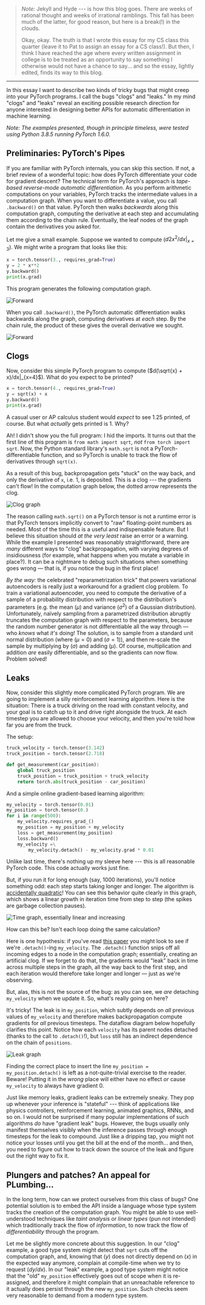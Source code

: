 > _Note:_ Jekyll and Hyde --- is how this blog goes. There are weeks of
> rational thought and weeks of irrational ramblings. This fall has been much
> of the latter, for good reason, but here is a break(!) in the clouds.
>
> Okay, okay. The truth is that I wrote this essay for my CS class this quarter
> (leave it to Pat to assign an essay for a CS class!). But then, I think I
> have reached the age where every written assignment in college is to be
> treated as an opportunity to say something I otherwise would not have a
> chance to say... and so the essay, lightly edited, finds its way to this
> blog.

---

In this essay I want to describe two kinds of tricky bugs that might creep into
your PyTorch programs. I call the bugs "clogs" and "leaks." In my mind "clogs"
and "leaks" reveal an exciting possible research direction for anyone
interested in designing better APIs for automatic differentiation in machine
learning.

_Note: The examples presented, though in principle timeless, were tested using
Python 3.8.5 running PyTorch 1.6.0._

## Preliminaries: PyTorch's Pipes

If you are familiar with PyTorch internals, you can skip this section. If not,
a brief review of a wonderful topic: how does PyTorch differentiate your code
for gradient descent? The technical term for PyTorch's approach is _tape-based
reverse-mode automatic differentiation_. As you perform arithmetic computations
on your variables, PyTorch tracks the intermediate values in a computation
graph. When you want to differentiate a value, you call `.backward()` on that
value. PyTorch then walks _backwards_ along this computation graph, computing
the derivative at each step and accumulating them according to the chain rule.
Eventually, the leaf nodes of the graph contain the derivatives you asked for.

Let me give a small example. Suppose we wanted to compute ($d2x^2/dx|_{x=3}$).
We might write a program that looks like this:

```python
x = torch.tensor(3., requires_grad=True)
y = 2 * x**2
y.backward()
print(x.grad)
```

This program generates the following computation graph.

![Forward](static/clogs-and-leaks/forward.png)

When you call `.backward()`, the PyTorch automatic differentiation walks
backwards along the graph, computing derivatives at _each_ step. By the chain
rule, the product of these gives the overall derivative we sought.

![Forward](static/clogs-and-leaks/backward.png)

## Clogs

Now, consider this simple PyTorch program to compute ($d(\sqrt{x} +
x)/dx|_{x=4}$). What do you expect to be printed?

```python
x = torch.tensor(4., requires_grad=True)
y = sqrt(x) + x
y.backward()
print(x.grad)
```

A casual user or AP calculus student would _expect_ to see 1.25 printed, of
course. But what _actually_ gets printed is 1. Why?

Ah! I didn't show you the full program: I hid the imports. It turns out that
the first line of this program is `from math import sqrt`, _not_ `from torch
import sqrt`. Now, the Python standard library's `math.sqrt` is not a
PyTorch-differentiable function, and so PyTorch is unable to track the flow of
derivatives through `sqrt(x)`.

As a result of this bug, backpropagation gets "stuck" on the way back, and only
the derivative of `x`, i.e. 1, is deposited. This is a clog --- the gradients
can't flow! In the computation graph below, the dotted arrow represents the
clog.

![Clog graph](static/clogs-and-leaks/clog.png)

The reason calling `math.sqrt()` on a PyTorch tensor is not a runtime error is
that PyTorch tensors implicitly convert to "raw" floating-point numbers as
needed. Most of the time this is a useful and indispensable feature. But I
believe this situation should _at the very least_ raise an error or a warning.
While the example I presented was reasonably straightforward, there are _many_
different ways to "clog" backpropagation, with varying degrees of insidiousness
(for example, what happens when you mutate a variable in place?). It can be a
nightmare to debug such situations when something goes wrong — that is, if you
notice the bug in the first place!

_By the way:_ the celebrated "reparametrization trick" that powers variational
autoencoders is really just a workaround for a gradient clog problem. To train
a variational autoencoder, you need to compute the derivative of a sample of a
probability distribution with respect to the distribution's parameters (e.g.
the mean ($\mu$) and variance ($\sigma^2$) of a Gaussian distribution).
Unfortunately, naïvely sampling from a parametrized distribution abruptly
truncates the computation graph with respect to the parameters, because the
random number generator is not differentiable all the way through — who _knows_
what _it's_ doing! The solution, is to sample from a standard unit normal
distribution (where ($\mu=0$) and ($\sigma=1$)), and then re-scale the sample
by multiplying by ($\sigma$) and adding ($\mu$). Of course, multiplication and
addition _are_ easily differentiable, and so the gradients can now flow.
Problem solved!

## Leaks

Now, consider this slightly more complicated PyTorch program. We are going to
implement a silly reinforcement learning algorithm. Here is the situation:
There is a truck driving on the road with constant velocity, and your goal is
to catch up to it and drive right alongside the truck. At each timestep you are
allowed to choose your velocity, and then you're told how far you are from the
truck.

The setup:

```python
truck_velocity = torch.tensor(3.142)
truck_position = torch.tensor(2.718)

def get_measurement(car_position):
    global truck_position
    truck_position = truck_position + truck_velocity
    return torch.abs(truck_position - car_position)
```

And a simple online gradient-based learning algorithm:

```python
my_velocity = torch.tensor(0.01)
my_position = torch.tensor(0.)
for i in range(500):
    my_velocity.requires_grad_()
    my_position = my_position + my_velocity
    loss = get_measurement(my_position)
    loss.backward()
    my_velocity =\
    	my_velocity.detach() - my_velocity.grad * 0.01
```

Unlike last time, there's nothing up my sleeve here --- this is all reasonable
PyTorch code. This code actually works just fine.

But, if you run it for long enough (say, 1000 iterations), you'll notice
something odd: each step starts taking longer and longer. The algorithm is
[accidentally quadratic](https://accidentallyquadratic.tumblr.com)! You can see
this behavior quite clearly in this graph, which shows a linear growth in
iteration time from step to step (the spikes are garbage collection pauses).

![Time graph, essentially linear and
increasing](static/clogs-and-leaks/graph.png)

How can this be? Isn't each loop doing the same calculation?

Here is one hypothesis: if you've read [this
paper](https://arxiv.org/abs/1909.13371) you might look to see if we're
`.detach()`-ing `my_velocity`. The `.detach()` function snips off all incoming
edges to a node in the computation graph; essentially, creating an artificial
clog. If we forget to do that, the gradients would "leak" back in time across
multiple steps in the graph, all the way back to the first step, and each
iteration would therefore take longer and longer — just as we're observing.

But, alas, this is not the source of the bug: as you can see, we _are_
detaching `my_velocity` when we update it. So, what's really going on here?

It's tricky! The leak is in `my_position`, which subtly depends on _all_
previous values of `my_velocity` and therefore makes backpropagation compute
gradients for _all_ previous timesteps. The dataflow diagram below hopefully
clarifies this point. Notice how each `velocity` has its parent nodes detached
(thanks to the call to `.detach()`!), but `loss` still has an indirect
dependence on the chain of `positions`.

![Leak graph](static/clogs-and-leaks/leak.png)

Finding the correct place to insert the line `my_position =
my_position.detach()` is left as a not-quite-trivial exercise to the reader.
Beware! Putting it in the _wrong_ place will either have no effect _or_ cause
`my_velocity` to always have gradient 0.

Just like memory leaks, gradient leaks can be extremely sneaky. They pop up
whenever your inference is "stateful" --- think of applications like physics
controllers, reinforcement learning, animated graphics, RNNs, and so on. I
would not be surprised if many popular implementations of such algorithms _do_
have "gradient leak" bugs. However, the bugs usually only manifest themselves
visibly when the inference passes through enough timesteps for the leak to
compound. Just like a dripping tap, you might not notice your losses until you
get the bill at the end of the month… and then, you need to figure out how to
track down the source of the leak and figure out the right way to fix it.

## Plungers and patches? An appeal for PLumbing…

In the long term, how can we protect ourselves from this class of bugs? One
potential solution is to embed the API inside a language whose type system
tracks the creation of the computation graph. You might be able to use
well-understood techniques like _taint analysis_ or _linear types_ (pun not
intended) which traditionally track the flow of _information_, to now track the
flow of _differentiability_ through the program.

Let me be slightly more concrete about this suggestion. In our "clog" example,
a good type system might detect that `sqrt` cuts off the computation graph,
and, knowing that ($y$) does not directly depend on ($x$) in the expected way
anymore, complain at compile-time when we try to request ($dy/dx$). In our
"leak" example, a good type system might notice that the "old" `my_position`
effectively goes out of scope when it is re-assigned, and therefore it might
complain that an unreachable reference to it actually does persist through the
new `my_position`. Such checks seem very reasonable to demand from a modern
type system.
